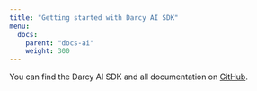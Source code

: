 ```yaml
---
title: "Getting started with Darcy AI SDK"
menu:
  docs:
    parent: "docs-ai"
    weight: 300
---
```



You can find the Darcy AI SDK and all documentation on [GitHub](https://github.com/darcyai/darcyai-sdk/).
